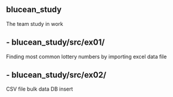 ## blucean_study
The team study in work

## - blucean_study/src/ex01/<br>
Finding most common lottery numbers by importing excel data file

## - blucean_study/src/ex02/<br>
CSV file bulk data DB insert

